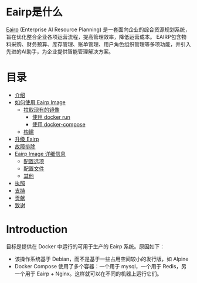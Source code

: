 # Eairp是什么

[Eairp](https://github.com/wansenai/eairp) (Enterprise AI Resource Planning) 是一套面向企业的综合资源规划系统，旨在优化整合企业各项运营流程，提高管理效率，降低运营成本。
EAIRP包含物料采购、财务预算、库存管理、账单管理、用户角色组织管理等多项功能，并引入先进的AI助手，为企业提供智能管理解决方案。

# 目录
- [介绍](#introduction)
- [如何使用 Eairp Image](#how-to-use-this-image)
    -	[拉取现有的镜像](#pulling-an-existing-image)
        -	[使用 docker run](#using-docker-run)
        -	[使用 docker-compose](#using-docker-compose)
    -	[构建](#building)
- [升级 Eairp](#upgrading-eairp)
- [故障排除](#troubleshooting)
- [Eairp Image 详细信息](#details-for-the-eairp-image)
    -	[配置选项](#configuration-options)
    -	[配置文件](#configuration-files)
    -	[其他](#miscellaneous)
- [执照](#license)
- [支持](#support)
- [贡献](#contribute)
- [致谢](#credits)

# Introduction

目标是提供在 Docker 中运行的可用于生产的 Eairp 系统。原因如下：

-	该操作系统基于 Debian，而不是基于一些占用空间较小的发行版，如 Alpine
-	Docker Compose 使用了多个容器：一个用于 mysql，一个用于 Redis，另一个用于 Eairp + Nginx。这样就可以在不同的机器上运行它们。

